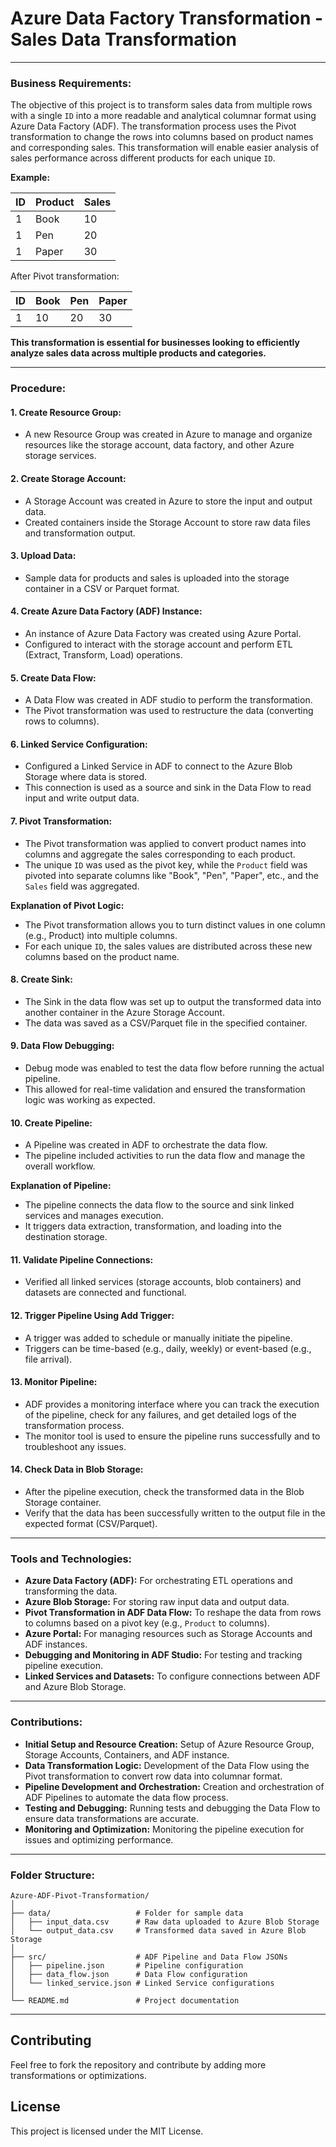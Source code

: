 # **Azure Data Factory Transformation - Sales Data Transformation**

---

### **Business Requirements:**

The objective of this project is to transform sales data from multiple rows with a single `ID` into a more readable and analytical columnar format using Azure Data Factory (ADF). The transformation process uses the Pivot transformation to change the rows into columns based on product names and corresponding sales. This transformation will enable easier analysis of sales performance across different products for each unique `ID`.

**Example:**

| ID | Product   | Sales |
|----|-----------|-------|
| 1  | Book      | 10    |
| 1  | Pen       | 20    |
| 1  | Paper     | 30    |

After Pivot transformation:

| ID | Book | Pen | Paper |
|----|------|-----|-------|
| 1  | 10   | 20  | 30    |

**This transformation is essential for businesses looking to efficiently analyze sales data across multiple products and categories.**

---

### **Procedure:**

#### 1. **Create Resource Group:**
   - A new Resource Group was created in Azure to manage and organize resources like the storage account, data factory, and other Azure storage services.
   
#### 2. **Create Storage Account:**
   - A Storage Account was created in Azure to store the input and output data. 
   - Created containers inside the Storage Account to store raw data files and transformation output.

#### 3. **Upload Data:**
   - Sample data for products and sales is uploaded into the storage container in a CSV or Parquet format.

#### 4. **Create Azure Data Factory (ADF) Instance:**
   - An instance of Azure Data Factory was created using Azure Portal.
   - Configured to interact with the storage account and perform ETL (Extract, Transform, Load) operations.

#### 5. **Create Data Flow:**
   - A Data Flow was created in ADF studio to perform the transformation.
   - The Pivot transformation was used to restructure the data (converting rows to columns).

#### 6. **Linked Service Configuration:**
   - Configured a Linked Service in ADF to connect to the Azure Blob Storage where data is stored.
   - This connection is used as a source and sink in the Data Flow to read input and write output data.

#### 7. **Pivot Transformation:**
   - The Pivot transformation was applied to convert product names into columns and aggregate the sales corresponding to each product.
   - The unique `ID` was used as the pivot key, while the `Product` field was pivoted into separate columns like "Book", "Pen", "Paper", etc., and the `Sales` field was aggregated.

   **Explanation of Pivot Logic:**
   - The Pivot transformation allows you to turn distinct values in one column (e.g., Product) into multiple columns. 
   - For each unique `ID`, the sales values are distributed across these new columns based on the product name.

#### 8. **Create Sink:**
   - The Sink in the data flow was set up to output the transformed data into another container in the Azure Storage Account.
   - The data was saved as a CSV/Parquet file in the specified container.

#### 9. **Data Flow Debugging:**
   - Debug mode was enabled to test the data flow before running the actual pipeline. 
   - This allowed for real-time validation and ensured the transformation logic was working as expected.

#### 10. **Create Pipeline:**
   - A Pipeline was created in ADF to orchestrate the data flow.
   - The pipeline included activities to run the data flow and manage the overall workflow.
   
   **Explanation of Pipeline:**
   - The pipeline connects the data flow to the source and sink linked services and manages execution.
   - It triggers data extraction, transformation, and loading into the destination storage.

#### 11. **Validate Pipeline Connections:**
   - Verified all linked services (storage accounts, blob containers) and datasets are connected and functional.
   
#### 12. **Trigger Pipeline Using Add Trigger:**
   - A trigger was added to schedule or manually initiate the pipeline.
   - Triggers can be time-based (e.g., daily, weekly) or event-based (e.g., file arrival).

#### 13. **Monitor Pipeline:**
   - ADF provides a monitoring interface where you can track the execution of the pipeline, check for any failures, and get detailed logs of the transformation process.
   - The monitor tool is used to ensure the pipeline runs successfully and to troubleshoot any issues.

#### 14. **Check Data in Blob Storage:**
   - After the pipeline execution, check the transformed data in the Blob Storage container.
   - Verify that the data has been successfully written to the output file in the expected format (CSV/Parquet).

---

### **Tools and Technologies:**

- **Azure Data Factory (ADF):** For orchestrating ETL operations and transforming the data.
- **Azure Blob Storage:** For storing raw input data and output data.
- **Pivot Transformation in ADF Data Flow:** To reshape the data from rows to columns based on a pivot key (e.g., `Product` to columns).
- **Azure Portal:** For managing resources such as Storage Accounts and ADF instances.
- **Debugging and Monitoring in ADF Studio:** For testing and tracking pipeline execution.
- **Linked Services and Datasets:** To configure connections between ADF and Azure Blob Storage.

---

### **Contributions:**

- **Initial Setup and Resource Creation:** Setup of Azure Resource Group, Storage Accounts, Containers, and ADF instance.
- **Data Transformation Logic:** Development of the Data Flow using the Pivot transformation to convert row data into columnar format.
- **Pipeline Development and Orchestration:** Creation and orchestration of ADF Pipelines to automate the data flow process.
- **Testing and Debugging:** Running tests and debugging the Data Flow to ensure data transformations are accurate.
- **Monitoring and Optimization:** Monitoring the pipeline execution for issues and optimizing performance.

---

### **Folder Structure:**

```
Azure-ADF-Pivot-Transformation/
│
├── data/                   # Folder for sample data
│   ├── input_data.csv      # Raw data uploaded to Azure Blob Storage
│   └── output_data.csv     # Transformed data saved in Azure Blob Storage
│
├── src/                    # ADF Pipeline and Data Flow JSONs
│   ├── pipeline.json       # Pipeline configuration
│   ├── data_flow.json      # Data Flow configuration
│   └── linked_service.json # Linked Service configurations
│
└── README.md               # Project documentation
```

---

## Contributing
Feel free to fork the repository and contribute by adding more transformations or optimizations.

## License
This project is licensed under the MIT License.


